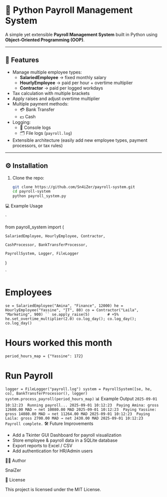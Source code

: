 # 🧾 Python Payroll Management System

A simple yet extensible **Payroll Management System** built in Python using **Object-Oriented Programming (OOP)**.

---

## 🚀 Features
- Manage multiple employee types:
  - **SalariedEmployee** → fixed monthly salary
  - **HourlyEmployee** → paid per hour + overtime multiplier
  - **Contractor** → paid per logged workdays
- Tax calculation with multiple brackets
- Apply raises and adjust overtime multiplier
- Multiple payment methods:
  - 💳 Bank Transfer
  - 💵 Cash
- Logging:
  - 📜 Console logs
  - 🗂️ File logs (`payroll.log`)
- Extensible architecture (easily add new employee types, payment processors, or tax rules)
---

## ⚙️ Installation

1. Clone the repo:
   ```bash
   git clone https://github.com/Sn4iZer/payroll-system.git
   cd payroll-system
   python payroll_system.py

💻 Example Usage

`

from payroll_system import (

    SalariedEmployee, HourlyEmployee, Contractor,
    
    CashProcessor, BankTransferProcessor,
    
    PayrollSystem, Logger, FileLogger
    
)

`
# Employees
`
se = SalariedEmployee("Amina", "Finance", 12000)
he = HourlyEmployee("Yassine", "IT", 80)
co = Contractor("Laila", "Marketing", 900)
``
se.apply_raise(5)        # +5%
he.set_overtime_multiplier(2.0)
co.log_day(); co.log_day(); co.log_day()
`
# Hours worked this month
`
period_hours_map = {"Yassine": 172}
`
# Run Payroll
`
logger = FileLogger("payroll.log")
system = PayrollSystem([se, he, co], BankTransferProcessor(), logger)
system.process_payroll(period_hours_map)
`
📊 Example Output
`
2025-09-01 10:12:23  Running payroll...
2025-09-01 10:12:23  Paying Amina: gross 12600.00 MAD → net 10080.00 MAD
2025-09-01 10:12:23  Paying Yassine: gross 14080.00 MAD → net 11264.00 MAD
2025-09-01 10:12:23  Paying Laila: gross 2700.00 MAD → net 2430.00 MAD
2025-09-01 10:12:23  Payroll complete.
`
🛠️ Future Improvements

- Add a Tkinter GUI Dashboard for payroll visualization
- Store employee & payroll data in a SQLite database
- Export reports to Excel / CSV
- Add authentication for HR/Admin users

👨‍💻 Author

SnaiZer

📜 License

This project is licensed under the MIT License.
